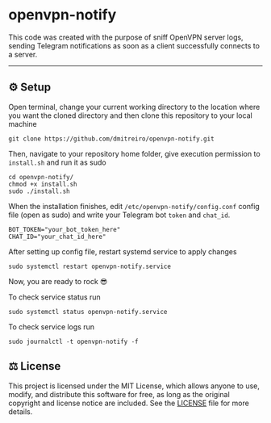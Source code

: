 # openvpn-notify
This code was created with the purpose of sniff OpenVPN server logs, sending Telegram notifications as soon as a client successfully connects to a server.

***

## :gear: Setup

Open terminal, change your current working directory to the location where you want the cloned directory and then clone this repository to your local machine

```
git clone https://github.com/dmitreiro/openvpn-notify.git
```

Then, navigate to your repository home folder, give execution permission to `install.sh` and run it as sudo

```
cd openvpn-notify/
chmod +x install.sh
sudo ./install.sh
```

When the installation finishes, edit `/etc/openvpn-notify/config.conf` config file (open as sudo) and write your Telegram bot `token` and `chat_id`.

```
BOT_TOKEN="your_bot_token_here"
CHAT_ID="your_chat_id_here"
```

After setting up config file, restart systemd service to apply changes

```
sudo systemctl restart openvpn-notify.service
```

Now, you are ready to rock :sunglasses:

To check service status run

```
sudo systemctl status openvpn-notify.service
```

To check service logs run

```
sudo journalctl -t openvpn-notify -f

```

## :balance_scale: License

This project is licensed under the MIT License, which allows anyone to use, modify, and distribute this software for free, as long as the original copyright and license notice are included. See the [LICENSE](LICENSE) file for more details.